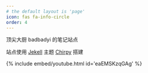 ```yaml
---
# the default layout is 'page'
icon: fas fa-info-circle
order: 4
---
```


顶尖大厨 badbadyi 的笔记站点

站点使用 [Jekell](https://jekyllrb.com/) 主题 [Chirpy](https://github.com/cotes2020/jekyll-theme-chirpy) 搭建

{% include embed/youtube.html id='eaEMSKzqGAg' %}